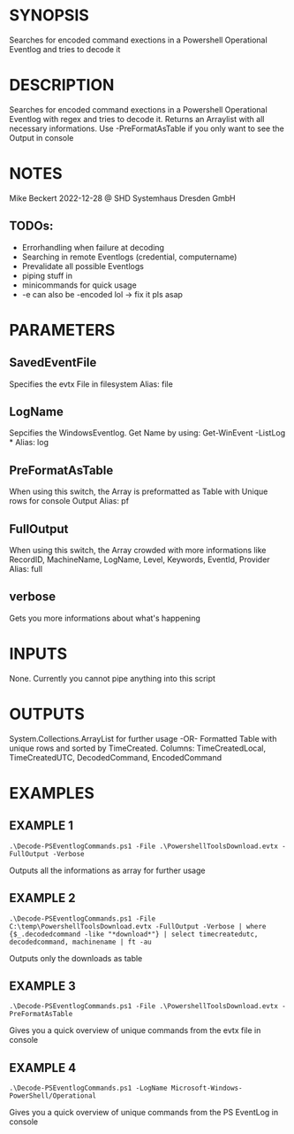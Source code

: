 # SYNOPSIS
Searches for encoded command exections in a Powershell Operational Eventlog and tries to decode it
# DESCRIPTION
Searches for encoded command exections in a Powershell Operational Eventlog with regex and tries to decode it. Returns an Arraylist with all necessary informations. Use -PreFormatAsTable if you only want to see the Output in console
# NOTES
Mike Beckert 2022-12-28 @ SHD Systemhaus Dresden GmbH
## TODOs:
 - Errorhandling when failure at decoding
 - Searching in remote Eventlogs (credential, computername)
 - Prevalidate all possible Eventlogs
 - piping stuff in
 - minicommands for quick usage
 - -e can also be -encoded lol -> fix it pls asap
# PARAMETERS
## SavedEventFile
Specifies the evtx File in filesystem
Alias: file
## LogName
Sepcifies the WindowsEventlog. Get Name by using: Get-WinEvent -ListLog *
Alias: log
## PreFormatAsTable
When using this switch, the Array is preformatted as Table with Unique rows for console Output
Alias: pf
## FullOutput
When using this switch, the Array crowded with more informations like RecordID, MachineName, LogName, Level, Keywords, EventId, Provider
Alias: full
## verbose
Gets you more informations about what's happening
# INPUTS
None. Currently you cannot pipe anything into this script
# OUTPUTS
System.Collections.ArrayList for further usage
-OR-
Formatted Table with unique rows and sorted by TimeCreated. Columns: TimeCreatedLocal, TimeCreatedUTC, DecodedCommand, EncodedCommand
# EXAMPLES
## EXAMPLE 1
```
.\Decode-PSEventlogCommands.ps1 -File .\PowershellToolsDownload.evtx -FullOutput -Verbose
```
Outputs all the informations as array for further usage
## EXAMPLE 2
```
.\Decode-PSEventlogCommands.ps1 -File C:\temp\PowershellToolsDownload.evtx -FullOutput -Verbose | where {$_.decodedcommand -like "*download*"} | select timecreatedutc, decodedcommand, machinename | ft -au
```
Outputs only the downloads as table
## EXAMPLE 3
```
.\Decode-PSEventlogCommands.ps1 -File .\PowershellToolsDownload.evtx -PreFormatAsTable
```
Gives you a quick overview of unique commands from the evtx file in console
## EXAMPLE 4
```
.\Decode-PSEventlogCommands.ps1 -LogName Microsoft-Windows-PowerShell/Operational
```
Gives you a quick overview of unique commands from the PS EventLog in console

